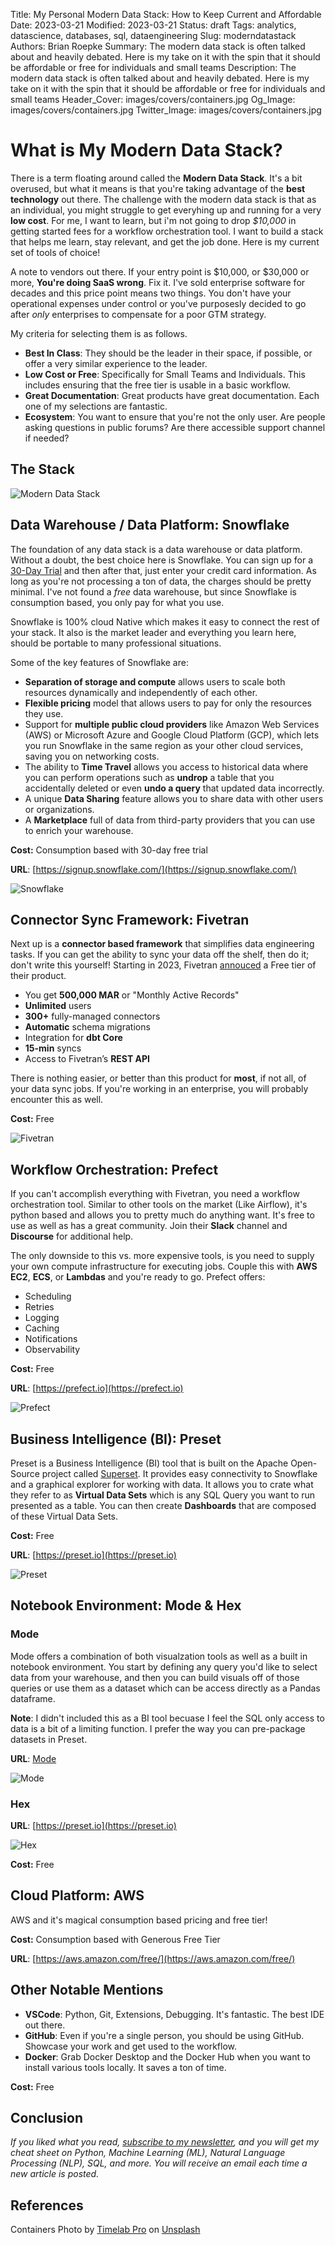 Title: My Personal Modern Data Stack: How to Keep Current and Affordable
Date: 2023-03-21
Modified: 2023-03-21
Status: draft
Tags: analytics, datascience, databases, sql, dataengineering
Slug: moderndatastack
Authors: Brian Roepke
Summary: The modern data stack is often talked about and heavily debated.  Here is my take on it with the spin that it should be affordable or free for individuals and small teams
Description: The modern data stack is often talked about and heavily debated.  Here is my take on it with the spin that it should be affordable or free for individuals and small teams
Header_Cover: images/covers/containers.jpg
Og_Image: images/covers/containers.jpg
Twitter_Image: images/covers/containers.jpg

# What is My Modern Data Stack?

There is a term floating around called the **Modern Data Stack**.  It's a bit overused, but what it means is that you're taking advantage of the **best technology** out there.  The challenge with the modern data stack is that as an individual, you might struggle to get everyhing up and running for a very **low cost**.  For me, I want to learn, but i'm not going to drop *$10,000* in getting started fees for a workflow orchestration tool. I want to build a stack that helps me learn, stay relevant, and get the job done. Here is my current set of tools of choice! 

A note to vendors out there.  If your entry point is $10,000, or $30,000 or more, **You're doing SaaS wrong**.  Fix it.  I've sold enterprise software for decades and this price point means two things.  You don't have your operational expenses under control or you've purposesly decided to go after *only* enterprises to compensate for a poor GTM strategy.  

My criteria for selecting them is as follows.

* **Best In Class**: They should be the leader in their space, if possible, or offer a very similar experience to the leader.
* **Low Cost or Free**: Specifically for Small Teams and Individuals.  This includes ensuring that the free tier is usable in a basic workflow.
* **Great Documentation**: Great products have great documentation.  Each one of my selections are fantastic.
* **Ecosystem**: You want to ensure that you're not the only user. Are people asking questions in public forums? Are there accessible support channel if needed? 

## The Stack

![Modern Data Stack]({static}../../images/posts/moderndatastack_logos.png)

## Data Warehouse / Data Platform: Snowflake

The foundation of any data stack is a data warehouse or data platform.  Without a doubt, the best choice here is Snowflake.  You can sign up for a [30-Day Trial](https://signup.snowflake.com/) and then after that, just enter your credit card information.  As long as you're not processing a ton of data, the charges should be pretty minimal.  I've not found a *free* data warehouse, but since Snowflake is consumption based, you only pay for what you use.  

Snowflake is 100% cloud Native which makes it easy to connect the rest of your stack.  It also is the market leader and everything you learn here, should be portable to many professional situations.

Some of the key features of Snowflake are:

* **Separation of storage and compute** allows users to scale both resources dynamically and independently of each other.
* **Flexible pricing** model that allows users to pay for only the resources they use.
* Support for **multiple public cloud providers** like Amazon Web Services (AWS) or Microsoft Azure and Google Cloud Platform (GCP), which lets you run Snowflake in the same region as your other cloud services, saving you on networking costs.
* The ability to **Time Travel** allows you access to historical data where you can perform operations such as **undrop** a table that you accidentally deleted or even **undo a query** that updated data incorrectly.
* A unique **Data Sharing** feature allows you to share data with other users or organizations.
* A **Marketplace** full of data from third-party providers that you can use to enrich your warehouse.

**Cost:** Consumption based with 30-day free trial

**URL**: [https://signup.snowflake.com/](https://signup.snowflake.com/)

![Snowflake]({static}../../images/posts/moderndatastack_snowflake.png)

## Connector Sync Framework: Fivetran

Next up is a **connector based framework** that simplifies data engineering tasks.  If you can get the ability to sync your data off the shelf, then do it; don't write this yourself! Starting in 2023, Fivetran [annouced](https://fivetran.com/docs/getting-started/consumption-based-pricing/2023-cbp-faq) a Free tier of their product.

* You get **500,000 MAR** or "Monthly Active Records"
* **Unlimited** users
* **300+** fully-managed connectors
* **Automatic** schema migrations
* Integration for **dbt Core**
* **15-min** syncs
* Access to Fivetran’s **REST API**

There is nothing easier, or better than this product for **most**, if not all, of your data sync jobs.  If you're working in an enterprise, you will probably encounter this as well. 

**Cost:** Free

![Fivetran]({static}../../images/posts/moderndatastack_fivetran.png)

## Workflow Orchestration: Prefect

If you can't accomplish everything with Fivetran, you need a workflow orchestration tool.  Similar to other tools on the market (Like Airflow), it's python based and allows you to pretty much do anything want.  It's free to use as well as has a great community.  Join their **Slack** channel and **Discourse** for additional help.

The only downside to this vs. more expensive tools, is you need to supply your own compute infrastructure for executing jobs.  Couple this with **AWS EC2**, **ECS**, or **Lambdas** and you're ready to go.  Prefect offers:

* Scheduling
* Retries
* Logging
* Caching
* Notifications
* Observability

**Cost:** Free

**URL**: [https://prefect.io](https://prefect.io)

![Prefect]({static}../../images/posts/moderndatastack_prefect.png)

## Business Intelligence (BI): Preset

Preset is a Business Intelligence (BI) tool that is built on the Apache Open-Source project called [Superset](https://superset.apache.org).  It provides easy connectivity to Snowflake and a graphical explorer for working with data.  It allows you to crate what they refer to as **Virtual Data Sets** which is any SQL Query you want to run presented as a table.  You can then create **Dashboards** that are composed of these Virtual Data Sets.

**Cost:** Free

**URL**: [https://preset.io](https://preset.io)

![Preset]({static}../../images/posts/moderndatastack_preset.png)

## Notebook Environment: Mode & Hex

### Mode 
Mode offers a combination of both visualzation tools as well as a built in notebook environment.  You start by defining any query you'd like to select data from your warehouse, and then you can build visuals off of those queries or use them as a dataset which can be access directly as a Pandas dataframe.

**Note**: I didn't included this as a BI tool becuase I feel the SQL only access to data is a bit of a limiting function.  I prefer the way you can pre-package datasets in Preset.

**URL**: [Mode](http://modeanalytics.com/)

![Mode]({static}../../images/posts/moderndatastack_mode.png)

### Hex

**URL**: [https://preset.io](https://preset.io)

![Hex]({static}../../images/posts/moderndatastack_hex.png)

**Cost:** Free

## Cloud Platform: AWS

AWS and it's magical consumption based pricing and free tier!

**Cost:** Consumption based with Generous Free Tier

**URL**: [https://aws.amazon.com/free/](https://aws.amazon.com/free/)

## Other Notable Mentions

* **VSCode**: Python, Git, Extensions, Debugging.  It's fantastic.  The best IDE out there.
* **GitHub**: Even if you're a single person, you should be using GitHub. Showcase your work and get used to the workflow.
* **Docker**: Grab Docker Desktop and the Docker Hub when you want to install various tools locally.  It saves a ton of time.

**Cost:** Free

## Conclusion

*If you liked what you read, [subscribe to my newsletter](https://campaign.dataknowsall.com/subscribe), and you will get my cheat sheet on Python, Machine Learning (ML), Natural Language Processing (NLP), SQL, and more. You will receive an email each time a new article is posted.*

## References

Containers Photo by <a href="https://unsplash.com/it/@timelabpro?utm_source=unsplash&utm_medium=referral&utm_content=creditCopyText">Timelab Pro</a> on <a href="https://unsplash.com/photos/sWOvgOOFk1g?utm_source=unsplash&utm_medium=referral&utm_content=creditCopyText">Unsplash</a>
  
  
  